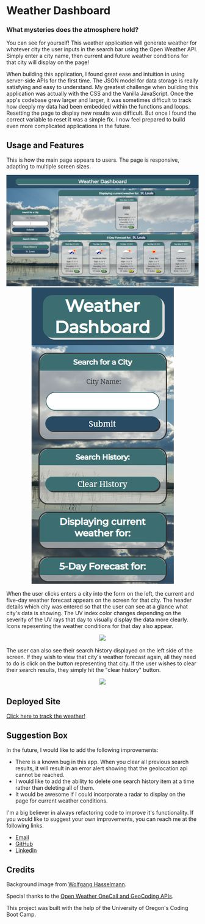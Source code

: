 # Weather Dashboard

### What mysteries does the atmosphere hold?

You can see for yourself! This weather application will generate weather for whatever city the user inputs in the search bar using the Open Weather API. Simply enter a city name, then current and future weather conditions for that city will display on the page!

When building this application, I found great ease and intuition in using server-side APIs for the first time. The JSON model for data storage is really satisfying and easy to understand. My greatest challenge when building this application was actually with the CSS and the Vanilla JavaScript. Once the app's codebase grew larger and larger, it was sometimes difficult to track how deeply my data had been embedded within the functions and loops. Resetting the page to display new results was difficult. But once I found the correct variable to reset it was a simple fix. I now feel prepared to build even more complicated applications in the future.

## Usage and Features

This is how the main page appears to users. The page is responsive, adapting to multiple screen sizes.

<p align="center">
<img src="./assets/images/weather-dash-desktop.PNG"/>
<img src="./assets/images/weather-dash-mobile.PNG">
</p>

When the user clicks enters a city into the form on the left, the current and five-day weather forecast appears on the screen for that city. The header details which city was entered so that the user can see at a glance what city's data is showing. The UV index color changes depending on the severity of the UV rays that day to visually display the data more clearly. Icons repesenting the weather conditions for that day also appear.

<p align="center"><img src="./assets/images/weather-dashboard-gif.gif"/></p>

The user can also see their search history displayed on the left side of the screen. If they wish to view that city's weather forecast again, all they need to do is click on the button representing that city. If the user wishes to clear their search results, they simply hit the "clear history" button.

<p align="center"><img src="./assets/images/weather-dashboard-gif2.gif"/></p>

## Deployed Site

<a href="https://ashlynn4567.github.io/Weather-Dashboard/">Click here to track the weather!</a>

## Suggestion Box

In the future, I would like to add the following improvements:

- There is a known bug in this app. When you clear all previous search results, it will result in an error alert showing that the geolocation api cannot be reached.
- I would like to add the ability to delete one search history item at a time rather than deleting all of them.
- It would be awesome if I could incorporate a radar to display on the page for current weather conditions.

I'm a big believer in always refactoring code to improve it's functionality. If you would like to suggest your own improvements, you can reach me at the following links.

- <a href="mailto:ashlynn4567@gmail.com">Email<a>
- <a href="https://github.com/ashlynn4567">GitHub<a>
- <a href="https://www.linkedin.com/in/ashley-lynn-smith/">LinkedIn</a>

## Credits

Background image from [Wolfgang Hasselmann](https://unsplash.com/photos/bR_-gllg7Bs).

Special thanks to the [Open Weather OneCall and GeoCoding APIs](https://openweathermap.org/api).

This project was built with the help of the University of Oregon's Coding Boot Camp.
